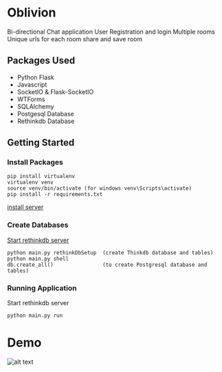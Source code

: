 # Oblivion

Bi-directional Chat application
User Registration and login
Multiple rooms
Unique urls for each room
share and save room


## Packages Used

* Python Flask
* Javascript
* SocketIO & Flask-SocketIO
* WTForms
* SQLAlchemy
* Postgesql Database
* Rethinkdb Database


## Getting Started

### Install Packages
```
pip install virtualenv
virtualenv venv
source venv/bin/activate (for windows venv\Scripts\activate)
pip install -r requirements.txt
```
[install server](https://www.rethinkdb.com/docs/quickstart/)


### Create Databases

[Start rethinkdb server](https://www.rethinkdb.com/docs/quickstart/)
```
python main.py rethinkDbSetup  (create Thinkdb database and tables)
python main.py shell
db.create_all()                (to create Postgresql database and tables)
```

### Running Application

Start rethinkdb server

```
python main.py run

```


# Demo
![alt text]( "Demo")